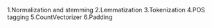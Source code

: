 1.Normalization and stemming
2.Lemmatization
3.Tokenization
4.POS tagging
5.CountVectorizer
6.Padding
